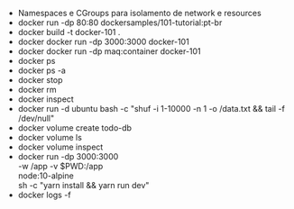 - Namespaces e CGroups para isolamento de network e resources 
- docker run -dp 80:80 dockersamples/101-tutorial:pt-br 
- docker build -t docker-101 .
- docker docker run -dp 3000:3000 docker-101
- docker docker run -dp maq:container docker-101
- docker ps 
- docker ps -a
- docker stop <id>
- docker rm <id>
- docker inspect <id>
- docker run -d ubuntu bash -c "shuf -i 1-10000 -n 1 -o /data.txt && tail -f /dev/null"
- docker volume create todo-db
- docker volume ls
- docker volume inspect <id>
- docker run -dp 3000:3000 \
    -w /app -v $PWD:/app \
    node:10-alpine \
    sh -c "yarn install && yarn run dev"
- docker logs -f <id do container>